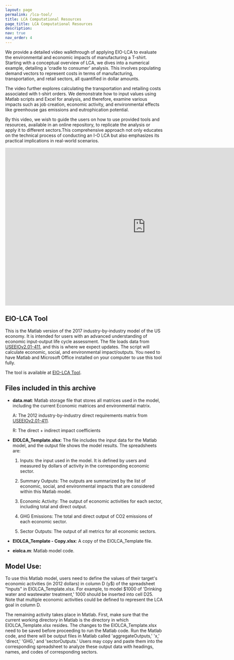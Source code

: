 ```yaml
---
layout: page
permalink: /lca-tool/
title: LCA Computational Resources
page_title: LCA Computational Resources
description:
nav: true
nav_order: 4
---
```



We provide a detailed video walkthrough of applying EIO-LCA to evaluate the environmental and economic impacts of manufacturing a T-shirt. Starting with a conceptual overview of LCA, we dives into a numerical example, detailing a 'cradle to consumer' analysis. This involves populating demand vectors to represent costs in terms of manufacturing, transportation, and retail sectors, all quantified in dollar amounts.

The video further explores calculating the transportation and retailing costs associated with t-shirt orders. We demonstrate how to input values using Matlab scripts and Excel for analysis, and therefore, examine various impacts such as job creation, economic activity, and environmental effects like greenhouse gas emissions and eutrophication potential.

By this video, we wish to guide the users on how to use provided tools and resources, available in an online repository, to replicate the analysis or apply it to different sectors.This comprehensive approach not only educates on the technical process of conducting an I-O LCA but also emphasizes its practical implications in real-world scenarios.


<iframe width="896" height="504" src="https://www.youtube.com/embed/4fbfhU_6FU8?si=V3cukiZwjLLw4sWS" title="YouTube video player" frameborder="0" allow="accelerometer; autoplay; clipboard-write; encrypted-media; gyroscope; picture-in-picture; web-share" referrerpolicy="strict-origin-when-cross-origin" allowfullscreen></iframe>


## EIO-LCA Tool

This is the Matlab version of the 2017 industry-by-industry model of the US economy. It is intended for users with an advanced understanding of economic input-output life cycle assessment. The file loads data from [USEEIOv2.01-411](https://catalog.data.gov/dataset/useeio-v2-0-1-411), and this is where we expect updates. The script will calculate economic, social, and environmental impact/outputs. You need to have Matlab and Microsoft Office installed on your computer to use this tool fully.

The tool is available at [EIO-LCA Tool](https://github.com/JingYu-NU/EIO-LCA-tool).

## Files included in this archive

* **data.mat**:
Matlab storage file that stores all matrices used in the model, including the current Economic matrices and environmental matrix.

  A: The 2012 industry-by-industry direct requirements matrix from [USEEIOv2.01-411](https://catalog.data.gov/dataset/useeio-v2-0-1-411).

  R: The direct + indirect impact coefficients

* **EIOLCA_Template.xlsx**:
The file includes the input data for the Matlab model, and the output file shows the model results. The spreadsheets are:

  1. Inputs: the input used in the model. It is defined by users and measured by dollars of activity in the corresponding economic sector.

  2. Summary Outputs: The outputs are summarized by the list of economic, social, and environmental impacts that are considered within this Matlab model.

  3. Economic Activity: The output of economic activities for each sector, including total and direct output.

  4. GHG Emissions: The total and direct output of CO2 emissions of each economic sector.

  5. Sector Outputs: The output of all metrics for all economic sectors.

* **EIOLCA_Template - Copy.xlsx**:
  A copy of the EIOLCA_Template file.

* **eiolca.m**:
  Matlab model code.

## Model Use:

  To use this Matlab model, users need to define the values of their target's economic activities (in 2012 dollars) in column D (y$) of the spreadsheet "Inputs" in EIOLCA_Template.xlsx. For example, to model $1000 of 'Drinking water and wastewater treatment,' 1000 should be inserted into cell D25. Note that multiple economic activities could be defined to represent the LCA goal in column D.

  The remaining activity takes place in Matlab. First, make sure that the current working directory in Matlab is the directory in which EIOLCA_Template.xlsx resides. The changes to the EIOLCA_Template.xlsx need to be saved before proceeding to run the Matlab code. Run the Matlab code, and there will be output files in Matlab called 'aggregateOutputs,' 'x,' 'direct,' 'GHG,' and 'sectorOutputs.' Users may copy and paste them into the corresponding spreadsheet to analyze these output data with headings, names, and codes of corresponding sectors.
